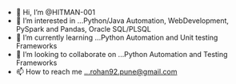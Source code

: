 - 👋 Hi, I’m @HITMAN-001
- 👀 I’m interested in ...Python/Java Automation, WebDevelopment, PySpark and Pandas, Oracle SQL/PLSQL
- 🌱 I’m currently learning ...Python Automation and Unit testing Frameworks
- 💞️ I’m looking to collaborate on ...Python Automation and Testing Frameworks
- 📫 How to reach me ...rohan92.pune@gmail.com

<!---
HITMAN-001/HITMAN-001 is a ✨ special ✨ repository because its `README.md` (this file) appears on your GitHub profile.
You can click the Preview link to take a look at your changes.
--->
